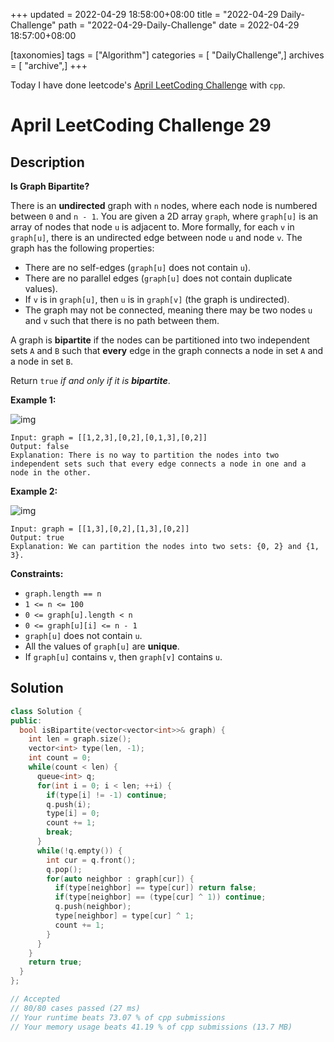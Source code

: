 +++
updated = 2022-04-29 18:58:00+08:00
title = "2022-04-29 Daily-Challenge"
path = "2022-04-29-Daily-Challenge"
date = 2022-04-29 18:57:00+08:00

[taxonomies]
tags = ["Algorithm"]
categories = [ "DailyChallenge",]
archives = [ "archive",]
+++

Today I have done leetcode's [April LeetCoding Challenge](https://leetcode.com/problems/is-graph-bipartite/) with `cpp`.

<!-- more -->

# April LeetCoding Challenge 29

## Description

**Is Graph Bipartite?**

There is an **undirected** graph with `n` nodes, where each node is numbered between `0` and `n - 1`. You are given a 2D array `graph`, where `graph[u]` is an array of nodes that node `u` is adjacent to. More formally, for each `v` in `graph[u]`, there is an undirected edge between node `u` and node `v`. The graph has the following properties:

- There are no self-edges (`graph[u]` does not contain `u`).
- There are no parallel edges (`graph[u]` does not contain duplicate values).
- If `v` is in `graph[u]`, then `u` is in `graph[v]` (the graph is undirected).
- The graph may not be connected, meaning there may be two nodes `u` and `v` such that there is no path between them.

A graph is **bipartite** if the nodes can be partitioned into two independent sets `A` and `B` such that **every** edge in the graph connects a node in set `A` and a node in set `B`.

Return `true` *if and only if it is **bipartite***.

 

**Example 1:**

![img](https://assets.leetcode.com/uploads/2020/10/21/bi2.jpg)

```
Input: graph = [[1,2,3],[0,2],[0,1,3],[0,2]]
Output: false
Explanation: There is no way to partition the nodes into two independent sets such that every edge connects a node in one and a node in the other.
```

**Example 2:**

![img](https://assets.leetcode.com/uploads/2020/10/21/bi1.jpg)

```
Input: graph = [[1,3],[0,2],[1,3],[0,2]]
Output: true
Explanation: We can partition the nodes into two sets: {0, 2} and {1, 3}.
```

 

**Constraints:**

- `graph.length == n`
- `1 <= n <= 100`
- `0 <= graph[u].length < n`
- `0 <= graph[u][i] <= n - 1`
- `graph[u]` does not contain `u`.
- All the values of `graph[u]` are **unique**.
- If `graph[u]` contains `v`, then `graph[v]` contains `u`.

## Solution

``` cpp
class Solution {
public:
  bool isBipartite(vector<vector<int>>& graph) {
    int len = graph.size();
    vector<int> type(len, -1);
    int count = 0;
    while(count < len) {
      queue<int> q;
      for(int i = 0; i < len; ++i) {
        if(type[i] != -1) continue;
        q.push(i);
        type[i] = 0;
        count += 1;
        break;
      }
      while(!q.empty()) {
        int cur = q.front();
        q.pop();
        for(auto neighbor : graph[cur]) {
          if(type[neighbor] == type[cur]) return false;
          if(type[neighbor] == (type[cur] ^ 1)) continue;
          q.push(neighbor);
          type[neighbor] = type[cur] ^ 1;
          count += 1;
        }
      }
    }
    return true;
  }
};

// Accepted
// 80/80 cases passed (27 ms)
// Your runtime beats 73.07 % of cpp submissions
// Your memory usage beats 41.19 % of cpp submissions (13.7 MB)
```
